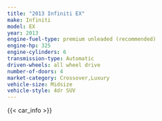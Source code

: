 ```yaml
---
title: "2013 Infiniti EX"
make: Infiniti
model: EX
year: 2013
engine-fuel-type: premium unleaded (recommended)
engine-hp: 325
engine-cylinders: 6
transmission-type: Automatic
driven-wheels: all wheel drive
number-of-doors: 4
market-category: Crossover,Luxury
vehicle-size: Midsize
vehicle-style: 4dr SUV
---
```


{{< car_info >}}
